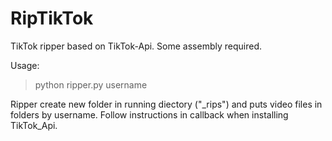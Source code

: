 # RipTikTok
TikTok ripper based on TikTok-Api. Some assembly required.


Usage:
> python ripper.py username
  
Ripper create new folder in running diectory ("_rips") and puts video files in folders by username.
Follow instructions in callback when installing TikTok_Api.
